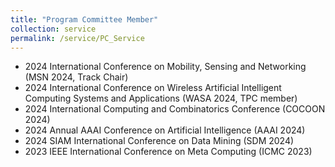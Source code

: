 ```yaml
---
title: "Program Committee Member"
collection: service
permalink: /service/PC_Service
---
```


- 2024 International Conference on Mobility, Sensing and Networking (MSN 2024, Track Chair)
- 2024 International Conference on Wireless Artificial Intelligent Computing Systems and Applications (WASA 2024, TPC member)
- 2024 International Computing and Combinatorics Conference (COCOON 2024)
- 2024 Annual AAAI Conference on Artificial Intelligence (AAAI 2024)
- 2024 SIAM International Conference on Data Mining (SDM 2024)
- 2023 IEEE International Conference on Meta Computing (ICMC 2023)

